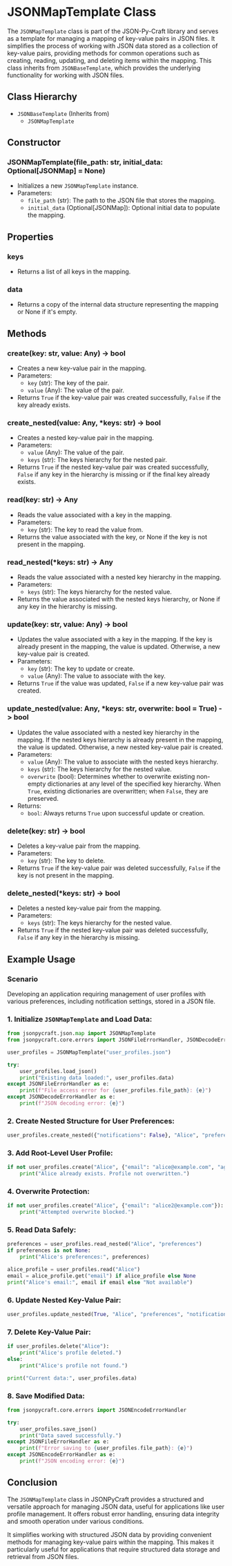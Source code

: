 # JSONMapTemplate Class

The `JSONMapTemplate` class is part of the JSON-Py-Craft library and serves as a template for managing a mapping of key-value pairs in JSON files. It simplifies the process of working with JSON data stored as a collection of key-value pairs, providing methods for common operations such as creating, reading, updating, and deleting items within the mapping. This class inherits from `JSONBaseTemplate`, which provides the underlying functionality for working with JSON files.

## Class Hierarchy

- `JSONBaseTemplate` (Inherits from)
  - `JSONMapTemplate`

## Constructor

### JSONMapTemplate(file_path: str, initial_data: Optional[JSONMap] = None)

- Initializes a new `JSONMapTemplate` instance.
- Parameters:
  - `file_path` (str): The path to the JSON file that stores the mapping.
  - `initial_data` (Optional[JSONMap]): Optional initial data to populate the mapping.

## Properties

### keys

- Returns a list of all keys in the mapping.

### data

- Returns a copy of the internal data structure representing the mapping or None if it's empty.

## Methods

### create(key: str, value: Any) -> bool

- Creates a new key-value pair in the mapping.
- Parameters:
  - `key` (str): The key of the pair.
  - `value` (Any): The value of the pair.
- Returns `True` if the key-value pair was created successfully, `False` if the key already exists.

### create_nested(value: Any, *keys: str) -> bool

- Creates a nested key-value pair in the mapping.
- Parameters:
  - `value` (Any): The value of the pair.
  - `keys` (str): The keys hierarchy for the nested pair.
- Returns `True` if the nested key-value pair was created successfully, `False` if any key in the hierarchy is missing or if the final key already exists.

### read(key: str) -> Any

- Reads the value associated with a key in the mapping.
- Parameters:
  - `key` (str): The key to read the value from.
- Returns the value associated with the key, or None if the key is not present in the mapping.

### read_nested(*keys: str) -> Any

- Reads the value associated with a nested key hierarchy in the mapping.
- Parameters:
  - `keys` (str): The keys hierarchy for the nested value.
- Returns the value associated with the nested keys hierarchy, or None if any key in the hierarchy is missing.

### update(key: str, value: Any) -> bool

- Updates the value associated with a key in the mapping. If the key is already present in the mapping, the value is updated. Otherwise, a new key-value pair is created.
- Parameters:
  - `key` (str): The key to update or create.
  - `value` (Any): The value to associate with the key.
- Returns `True` if the value was updated, `False` if a new key-value pair was created.

### update_nested(value: Any, *keys: str, overwrite: bool = True) -> bool

- Updates the value associated with a nested key hierarchy in the mapping. If the nested keys hierarchy is already present in the mapping, the value is updated. Otherwise, a new nested key-value pair is created.
- Parameters:
  - `value` (Any): The value to associate with the nested keys hierarchy.
  - `keys` (str): The keys hierarchy for the nested value.
  - `overwrite` (bool): Determines whether to overwrite existing non-empty dictionaries at any level of the specified key hierarchy. When `True`, existing dictionaries are overwritten; when `False`, they are preserved.
- Returns:
  - `bool`: Always returns `True` upon successful update or creation.

### delete(key: str) -> bool

- Deletes a key-value pair from the mapping.
- Parameters:
  - `key` (str): The key to delete.
- Returns `True` if the key-value pair was deleted successfully, `False` if the key is not present in the mapping.

### delete_nested(*keys: str) -> bool

- Deletes a nested key-value pair from the mapping.
- Parameters:
  - `keys` (str): The keys hierarchy for the nested value.
- Returns `True` if the nested key-value pair was deleted successfully, `False` if any key in the hierarchy is missing.

## Example Usage

### Scenario

Developing an application requiring management of user profiles with various preferences, including notification settings, stored in a JSON file.

### 1. Initialize `JSONMapTemplate` and Load Data:

```python
from jsonpycraft.json.map import JSONMapTemplate
from jsonpycraft.core.errors import JSONFileErrorHandler, JSONDecodeErrorHandler

user_profiles = JSONMapTemplate("user_profiles.json")

try:
    user_profiles.load_json()
    print("Existing data loaded:", user_profiles.data)
except JSONFileErrorHandler as e:
    print(f"File access error for {user_profiles.file_path}: {e}")
except JSONDecodeErrorHandler as e:
    print(f"JSON decoding error: {e}")
```

### 2. Create Nested Structure for User Preferences:

```python
user_profiles.create_nested({"notifications": False}, "Alice", "preferences")
```

### 3. Add Root-Level User Profile:

```python
if not user_profiles.create("Alice", {"email": "alice@example.com", "age": 30}):
    print("Alice already exists. Profile not overwritten.")
```

### 4. Overwrite Protection:

```python
if not user_profiles.create("Alice", {"email": "alice2@example.com"}):
    print("Attempted overwrite blocked.")
```

### 5. Read Data Safely:

```python
preferences = user_profiles.read_nested("Alice", "preferences")
if preferences is not None:
    print("Alice's preferences:", preferences)

alice_profile = user_profiles.read("Alice")
email = alice_profile.get("email") if alice_profile else None
print("Alice's email:", email if email else "Not available")
```

### 6. Update Nested Key-Value Pair:

```python
user_profiles.update_nested(True, "Alice", "preferences", "notifications")
```

### 7. Delete Key-Value Pair:

```python
if user_profiles.delete("Alice"):
    print("Alice's profile deleted.")
else:
    print("Alice's profile not found.")

print("Current data:", user_profiles.data)
```

### 8. Save Modified Data:

```python
from jsonpycraft.core.errors import JSONEncodeErrorHandler

try:
    user_profiles.save_json()
    print("Data saved successfully.")
except JSONFileErrorHandler as e:
    print(f"Error saving to {user_profiles.file_path}: {e}")
except JSONEncodeErrorHandler as e:
    print(f"JSON encoding error: {e}")
```

## Conclusion

The `JSONMapTemplate` class in JSONPyCraft provides a structured and versatile approach for managing JSON data, useful for applications like user profile management. It offers robust error handling, ensuring data integrity and smooth operation under various conditions.

It simplifies working with structured JSON data by providing convenient methods for managing key-value pairs within the mapping. This makes it particularly useful for applications that require structured data storage and retrieval from JSON files.
